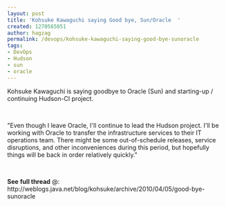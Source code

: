 ```yaml
---
layout: post
title: 'Kohsuke Kawaguchi saying Good bye, Sun/Oracle  '
created: 1270565051
author: hagzag
permalink: /devops/kohsuke-kawaguchi-saying-good-bye-sunoracle
tags:
- DevOps
- Hudson
- sun
- oracle
---
```

<p>Kohsuke  Kawaguchi is saying goodbye to Oracle (Sun) and starting-up / continuing Hudson-CI project.</p>
<p>&nbsp;</p>
<p>&quot;Even though I leave Oracle, I'll continue to lead the Hudson project.  I'll be working with Oracle to transfer the infrastructure services to  their IT operations team. There might be some out-of-schedule releases,  service disruptions, and other inconveniences during this period, but  hopefully things will be back in order relatively quickly.&quot;</p>
<p>&nbsp;</p>
<p><strong>See</strong> <strong>full thread</strong> @: http://weblogs.java.net/blog/kohsuke/archive/2010/04/05/good-bye-sunoracle</p>
<p>&nbsp;</p>
<p>&nbsp;</p>

